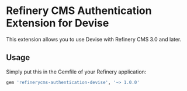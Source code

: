 # Refinery CMS Authentication Extension for Devise

This extension allows you to use Devise with Refinery CMS 3.0 and later.

## Usage

Simply put this in the Gemfile of your Refinery application:

```ruby
gem 'refinerycms-authentication-devise', '~> 1.0.0'
```
